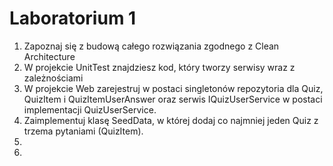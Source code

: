 ﻿# Laboratorium 1

1. Zapoznaj się z budową całego rozwiązania zgodnego z Clean Architecture
2. W projekcie UnitTest znajdziesz kod, który tworzy serwisy wraz z zależnościami
3. W projekcie Web zarejestruj w postaci singletonów repozytoria dla Quiz, QuizItem i QuizItemUserAnswer oraz serwis IQuizUserService w postaci implementacji QuizUserService.
4. Zaimplementuj klasę SeedData, w której dodaj co najmniej jeden Quiz z trzema pytaniami (QuizItem).
5. 
5. 